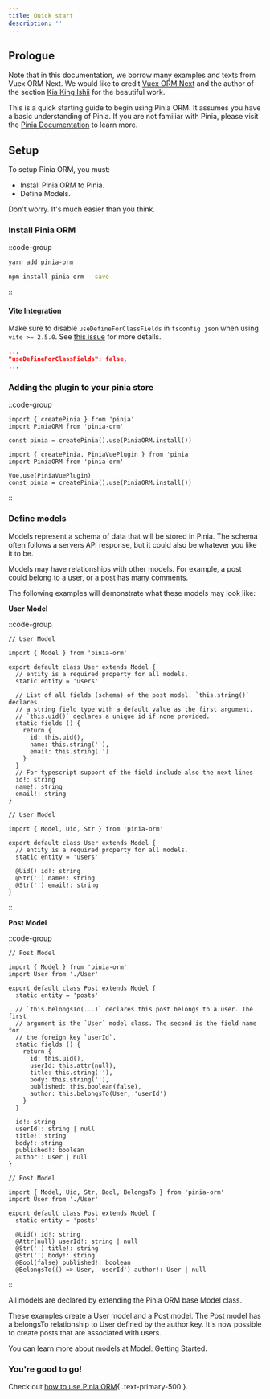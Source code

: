 ```yaml
---
title: Quick start
description: ''
---
```


  ## Prologue

  Note that in this documentation, we borrow many examples and texts from Vuex ORM Next. 
  We would like to credit [Vuex ORM Next](https://next.vuex-orm.org/) and the author of the section [Kia King Ishii](https://github.com/kiaking) for the beautiful work.

  This is a quick starting guide to begin using Pinia ORM. It assumes you have a basic understanding of Pinia. 
  If you are not familiar with Pinia, please visit the [Pinia Documentation](https://pinia.vuejs.org/) to learn more.

  ## Setup

  To setup Pinia ORM, you must:

  - Install Pinia ORM to Pinia.
  - Define Models.

  Don't worry. It's much easier than you think.

  ### Install Pinia ORM

  ::code-group
  ```bash [Yarn]
  yarn add pinia-orm
  ```
  ```bash [NPM]
  npm install pinia-orm --save
  ```
  ::

#### Vite Integration

Make sure to disable `useDefineForClassFields` in `tsconfig.json` when using `vite >= 2.5.0`. See [this issue](https://github.com/vitejs/vite/issues/4636) for more details.

```json
...
"useDefineForClassFields": false,
...
```

  ### Adding the plugin to your pinia store

  ::code-group
  ```js{}[Vue3]
  import { createPinia } from 'pinia'
  import PiniaORM from 'pinia-orm'

  const pinia = createPinia().use(PiniaORM.install())
  ```
  ```js{}[Vue2]
  import { createPinia, PiniaVuePlugin } from 'pinia'
  import PiniaORM from 'pinia-orm'

  Vue.use(PiniaVuePlugin)
  const pinia = createPinia().use(PiniaORM.install())
  ```
  ::

  ### Define models

  Models represent a schema of data that will be stored in Pinia. The schema often follows a servers API response, but it could also be whatever you like it to be.
  
  Models may have relationships with other models. For example, a post could belong to a user, or a post has many comments.
  
  The following examples will demonstrate what these models may look like:

  **User Model**

  ::code-group
  ```ts{}[Fields Method]
  // User Model

  import { Model } from 'pinia-orm'
  
  export default class User extends Model {
    // entity is a required property for all models.
    static entity = 'users'
  
    // List of all fields (schema) of the post model. `this.string()` declares
    // a string field type with a default value as the first argument.
    // `this.uid()` declares a unique id if none provided.
    static fields () {
      return {
        id: this.uid(),
        name: this.string(''),
        email: this.string('')
      }
    }
    // For typescript support of the field include also the next lines
    id!: string
    name!: string
    email!: string
  }
  ```
  ```ts{}[Decorator Method]
  // User Model

  import { Model, Uid, Str } from 'pinia-orm'
  
  export default class User extends Model {
    // entity is a required property for all models.
    static entity = 'users'
  
    @Uid() id!: string
    @Str('') name!: string
    @Str('') email!: string
  }
  ```
  ::

  **Post Model**

  ::code-group
  ```ts{}[Fields Method]
  // Post Model

  import { Model } from 'pinia-orm'
  import User from './User'
  
  export default class Post extends Model {
    static entity = 'posts'
  
    // `this.belongsTo(...)` declares this post belongs to a user. The first
    // argument is the `User` model class. The second is the field name for
    // the foreign key `userId`.
    static fields () {
      return {
        id: this.uid(),
        userId: this.attr(null),
        title: this.string(''),
        body: this.string(''),
        published: this.boolean(false),
        author: this.belongsTo(User, 'userId')
      }
    }
    
    id!: string
    userId!: string | null
    title!: string
    body!: string
    published!: boolean
    author!: User | null
  }
  ```
  ```ts{}[Decorator Method]
  // Post Model

  import { Model, Uid, Str, Bool, BelongsTo } from 'pinia-orm'
  import User from './User'
  
  export default class Post extends Model {
    static entity = 'posts'
  
    @Uid() id!: string
    @Attr(null) userId!: string | null
    @Str('') title!: string
    @Str('') body!: string
    @Bool(false) published!: boolean
    @BelongsTo(() => User, 'userId') author!: User | null
  ```
  ::

  All models are declared by extending the Pinia ORM base Model class.
  
  These examples create a User model and a Post model. The Post model has a belongsTo relationship to User defined by the author key. It's now possible to create posts that are associated with users.
  
  You can learn more about models at Model: Getting Started.

  ### You're good to go!

  Check out [how to use Pinia ORM](/getting-started/usage){ .text-primary-500 }.

